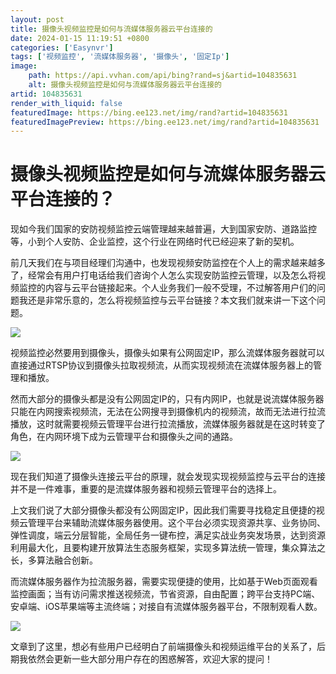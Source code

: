 ```yaml
---
layout: post
title: 摄像头视频监控是如何与流媒体服务器云平台连接的
date: 2024-01-15 11:19:51 +0800
categories: ['Easynvr']
tags: ['视频监控', '流媒体服务器', '摄像头', '固定Ip']
image:
    path: https://api.vvhan.com/api/bing?rand=sj&artid=104835631
    alt: 摄像头视频监控是如何与流媒体服务器云平台连接的
artid: 104835631
render_with_liquid: false
featuredImage: https://bing.ee123.net/img/rand?artid=104835631
featuredImagePreview: https://bing.ee123.net/img/rand?artid=104835631
---
```


# 摄像头视频监控是如何与流媒体服务器云平台连接的？

现如今我们国家的安防视频监控云端管理越来越普遍，大到国家安防、道路监控等，小到个人安防、企业监控，这个行业在网络时代已经迎来了新的契机。

前几天我们在与项目经理们沟通中，也发现视频安防监控在个人上的需求越来越多了，经常会有用户打电话给我们咨询个人怎么实现安防监控云管理，以及怎么将视频监控的内容与云平台链接起来。个人业务我们一般不受理，不过解答用户们的问题我还是非常乐意的，怎么将视频监控与云平台链接？本文我们就来讲一下这个问题。

![](https://i-blog.csdnimg.cn/blog_migrate/167e25da35b8926a2334fe18b177e38b.png)

视频监控必然要用到摄像头，摄像头如果有公网固定IP，那么流媒体服务器就可以直接通过RTSP协议到摄像头拉取视频流，从而实现视频流在流媒体服务器上的管理和播放。

然而大部分的摄像头都是没有公网固定IP的，只有内网IP，也就是说流媒体服务器只能在内网搜索视频流，无法在公网搜寻到摄像机内的视频流，故而无法进行拉流播放，这时就需要视频云管理平台进行拉流播放，流媒体服务器就是在这时转变了角色，在内网环境下成为云管理平台和摄像头之间的通路。

![](https://i-blog.csdnimg.cn/blog_migrate/a9d4a1b94bec9593a9aee0e722bcbf0f.png)

现在我们知道了摄像头连接云平台的原理，就会发现实现视频监控与云平台的连接并不是一件难事，重要的是流媒体服务器和视频云管理平台的选择上。

上文我们说了大部分摄像头都没有公网固定IP，因此我们需要寻找稳定且便捷的视频云管理平台来辅助流媒体服务器使用。这个平台必须实现资源共享、业务协同、弹性调度，端云分层智能，全局任务一键布控，满足实战业务突发场景，达到资源利用最大化，且要构建开放算法生态服务框架，实现多算法统一管理，集众算法之长，多算法融合创新。

而流媒体服务器作为拉流服务器，需要实现便捷的使用，比如基于Web页面观看监控画面；当有访问需求推送视频流，节省资源，自由配置；跨平台支持PC端、安卓端、iOS苹果端等主流终端；对接自有流媒体服务器平台，不限制观看人数。

![](https://i-blog.csdnimg.cn/blog_migrate/ac27f33aa6bfbebf51c106f295d5b14b.png)

文章到了这里，想必有些用户已经明白了前端摄像头和视频运维平台的关系了，后期我依然会更新一些大部分用户存在的困惑解答，欢迎大家的提问！